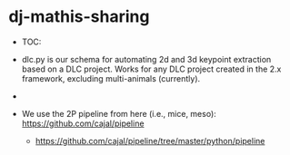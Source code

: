 # dj-mathis-sharing

- TOC:

- dlc.py is our schema for automating 2d and 3d keypoint extraction based on a DLC project. Works for any DLC project created in the 2.x framework, excluding multi-animals (currently). 

- 

- We use the 2P pipeline from here (i.e., mice, meso): https://github.com/cajal/pipeline

    - https://github.com/cajal/pipeline/tree/master/python/pipeline
